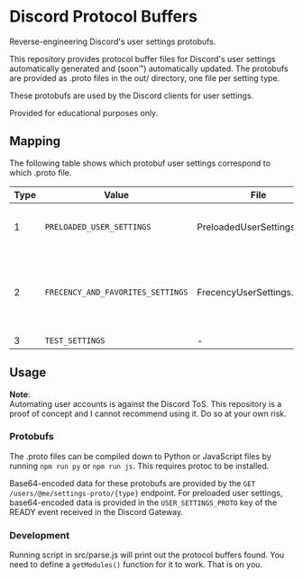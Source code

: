 # Discord Protocol Buffers
Reverse-engineering Discord's user settings protobufs.

This repository provides protocol buffer files for Discord's user settings automatically generated and (soon™️) automatically updated. The protobufs are provided as .proto files in the out/ directory, one file per setting type.

These protobufs are used by the Discord clients for user settings.

Provided for educational purposes only.

## Mapping
The following table shows which protobuf user settings correspond to which .proto file.

| Type  | Value                             | File                        | Use                                                |
|-------|-----------------------------------|-----------------------------|----------------------------------------------------|
| 1     | `PRELOADED_USER_SETTINGS`         | PreloadedUserSettings.proto | General Discord user settings.                     |
| 2     | `FRECENCY_AND_FAVORITES_SETTINGS` | FrecencyUserSettings.proto  | Frecency and favorites storage for various things. |
| 3     | `TEST_SETTINGS`                   | -                           | Unknown.                                           |

## Usage
**Note**:  
Automating user accounts is against the Discord ToS. This repository is a proof of concept and I cannot recommend using it. Do so at your own risk.

### Protobufs
The .proto files can be compiled down to Python or JavaScript files by running `npm run py` or `npm run js`. This requires protoc to be installed.

Base64-encoded data for these protobufs are provided by the `GET /users/@me/settings-proto/{type}` endpoint. For preloaded user settings, base64-encoded data is provided in the `USER_SETTINGS_PROTO` key of the READY event received in the Discord Gateway.

### Development
Running script in src/parse.js will print out the protocol buffers found. You need to define a `getModules()` function for it to work. That is on you.
